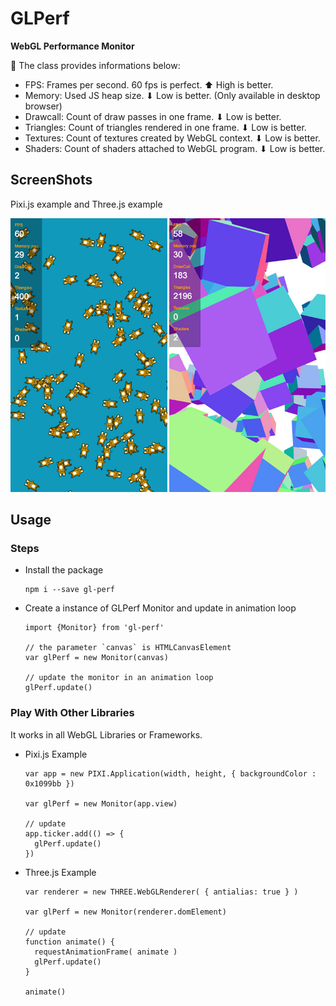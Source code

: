 # GLPerf

**WebGL Performance Monitor**

🚀 The class provides informations below:

- FPS: Frames per second. 60 fps is perfect. ⬆ High is better.
- Memory: Used JS heap size. ⬇ Low is better. (Only available in desktop browser)
- Drawcall: Count of draw passes in one frame. ⬇ Low is better.
- Triangles: Count of triangles rendered in one frame. ⬇ Low is better.
- Textures: Count of textures created by WebGL context. ⬇ Low is better.
- Shaders: Count of shaders attached to WebGL program. ⬇ Low is better.

## ScreenShots

Pixi.js example and Three.js example

![ScreenShots](https://github.com/eyworldwide/GLPerf/blob/master/screenshot.jpg)

## Usage

### Steps

* Install the package
  ```
  npm i --save gl-perf
  ```

* Create a instance of GLPerf Monitor and update in animation loop
  ```
  import {Monitor} from 'gl-perf'

  // the parameter `canvas` is HTMLCanvasElement
  var glPerf = new Monitor(canvas)

  // update the monitor in an animation loop
  glPerf.update()
  ```

### Play With Other Libraries

It works in all WebGL Libraries or Frameworks.

- Pixi.js Example 

  ```
  var app = new PIXI.Application(width, height, { backgroundColor : 0x1099bb })

  var glPerf = new Monitor(app.view)

  // update
  app.ticker.add(() => {
    glPerf.update()
  })

  ```

- Three.js Example 

  ```
  var renderer = new THREE.WebGLRenderer( { antialias: true } )

  var glPerf = new Monitor(renderer.domElement)

  // update
  function animate() {
    requestAnimationFrame( animate )
    glPerf.update()
  }

  animate()
  ```